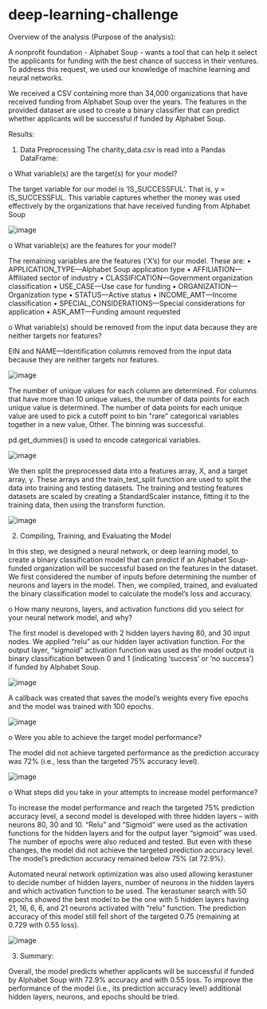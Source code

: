 # deep-learning-challenge
Overview of the analysis (Purpose of the analysis): 

A nonprofit foundation - Alphabet Soup - wants a tool that can help it select the applicants for funding with the best chance of success in their ventures. To address this request, we used our knowledge of machine learning and neural networks. 

We received a CSV containing more than 34,000 organizations that have received funding from Alphabet Soup over the years. The features in the provided dataset are used to create a binary classifier that can predict whether applicants will be successful if funded by Alphabet Soup.

Results:
1.	Data Preprocessing
The charity_data.csv is read into a Pandas DataFrame:

o	What variable(s) are the target(s) for your model?

The target variable for our model is ‘IS_SUCCESSFUL’. That is, y = IS_SUCCESSFUL. This variable captures whether the money was used effectively by the organizations that have received funding from Alphabet Soup

![image](https://github.com/YeFiseha/deep-learning-challenge/assets/135238511/f4ee752d-9592-4be5-b5d2-799215b4eace)

o	What variable(s) are the features for your model?

The remaining variables are the features (‘X’s) for our model. These are:
•	APPLICATION_TYPE—Alphabet Soup application type
•	AFFILIATION—Affiliated sector of industry
•	CLASSIFICATION—Government organization classification
•	USE_CASE—Use case for funding
•	ORGANIZATION—Organization type
•	STATUS—Active status
•	INCOME_AMT—Income classification
•	SPECIAL_CONSIDERATIONS—Special considerations for application
•	ASK_AMT—Funding amount requested

o	What variable(s) should be removed from the input data because they are neither targets nor features?

EIN and NAME—Identification columns removed from the input data because they are neither targets nor features.

![image](https://github.com/YeFiseha/deep-learning-challenge/assets/135238511/a8f72a32-2571-4007-bcf9-ed34e1e02b50)

The number of unique values for each column are determined. For columns that have more than 10 unique values, the number of data points for each unique value is determined. The number of data points for each unique value are used to pick a cutoff point to bin "rare" categorical variables together in a new value, Other. The binning was successful.

pd.get_dummies() is used to encode categorical variables. 

![image](https://github.com/YeFiseha/deep-learning-challenge/assets/135238511/4f6f5017-2ccc-4f80-ae0c-77423fbc3755)

We then split the preprocessed data into a features array, X, and a target array, y. These arrays and the train_test_split function are used to split the data into training and testing datasets. The training and testing features datasets are scaled by creating a StandardScaler instance, fitting it to the training data, then using the transform function.

![image](https://github.com/YeFiseha/deep-learning-challenge/assets/135238511/1a0874c1-7656-4ef0-a3e0-a2380d38bd3d)

2.	Compiling, Training, and Evaluating the Model

In this step, we designed a neural network, or deep learning model, to create a binary classification model that can predict if an Alphabet Soup-funded organization will be successful based on the features in the dataset. We first considered the number of inputs before determining the number of neurons and layers in the model. Then, we compiled, trained, and evaluated the binary classification model to calculate the model’s loss and accuracy.

o	How many neurons, layers, and activation functions did you select for your neural network model, and why?

The first model is developed with 2 hidden layers having 80, and 30 input nodes. We applied “relu” as our hidden layer activation function. For the output layer, “sigmoid” activation function was used as the model output is binary classification between 0 and 1 (indicating ‘success’ or ‘no success’) if funded by Alphabet Soup. 

![image](https://github.com/YeFiseha/deep-learning-challenge/assets/135238511/1b643773-682b-4a2b-8a5e-57f293eda4d5)

A callback was created that saves the model’s weights every five epochs and the model was trained with 100 epochs.

![image](https://github.com/YeFiseha/deep-learning-challenge/assets/135238511/bb7d9612-b768-4e81-9a51-17da94d3e395)

o	Were you able to achieve the target model performance?

The model did not achieve targeted performance as the prediction accuracy was 72% (i.e., less than the targeted 75% accuracy level).

![image](https://github.com/YeFiseha/deep-learning-challenge/assets/135238511/463c4e96-5b66-4f44-a50b-c1856be2738c)
 
o	What steps did you take in your attempts to increase model performance?

To increase the model performance and reach the targeted 75% prediction accuracy level, a second model is developed with three hidden layers – with neurons 80, 30 and 10. “Relu” and “Sigmoid” were used as the activation functions for the hidden layers and for the output layer “sigmoid” was used. The number of epochs were also reduced and tested. But even with these changes, the model did not achieve the targeted prediction accuracy level. The model’s prediction accuracy remained below 75% (at 72.9%).

Automated neural network optimization was also used allowing kerastuner to decide number of hidden layers, number of neurons in the hidden layers and which activation function to be used. The kerastuner search with 50 epochs showed the best model to be the one with 5 hidden layers having 21, 16, 6, 6, and 21 neurons activated with “relu” function. The prediction accuracy of this model still fell short of the targeted 0.75 (remaining at 0.729 with 0.55 loss).

![image](https://github.com/YeFiseha/deep-learning-challenge/assets/135238511/843f203d-da4e-44e8-a46b-1661b849d680)

3.	Summary: 

Overall, the model predicts whether applicants will be successful if funded by Alphabet Soup with 72.9% accuracy and with 0.55 loss. To improve the performance of the model (i.e., its prediction accuracy level) additional hidden layers, neurons, and epochs should be tried.

